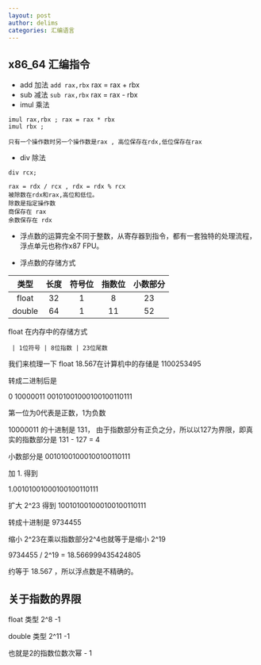 ```yaml
---
layout: post
author: delims
categories: 汇编语言
---
```


## x86_64 汇编指令

- add 加法 `add rax,rbx` rax = rax + rbx
- sub 减法 `sub rax,rbx` rax = rax - rbx
- imul 乘法 

 
```
imul rax,rbx ; rax = rax * rbx
imul rbx ; 

只有一个操作数时另一个操作数是rax , 高位保存在rdx,低位保存在rax
```
- div 除法 

```
div rcx; 

rax = rdx / rcx , rdx = rdx % rcx
被除数在rdx和rax,高位和低位。
除数是指定操作数
商保存在 rax
余数保存在 rdx

```

- 浮点数的运算完全不同于整数，从寄存器到指令，都有一套独特的处理流程，浮点单元也称作x87 FPU。

- 浮点数的存储方式


| 类型 | 长度 | 符号位 | 指数位 | 小数部分 |
|  ----  |  ----  | ---- | ---- | ---- |
| <center>float<cente/>  |  <center>32<cente/> | <center>1<center/> | <center>8<center/> | <center>23<center/> |
| <center>double<center/> | <center>64<center/> | <center>1<center/> | <center>11<center/> | <center>52<center/> |

 float 在内存中的存储方式
 
```
 | 1位符号 | 8位指数 | 23位尾数
```

我们来梳理一下
float 18.567在计算机中的存储是 1100253495

转成二进制后是

0 10000011 00101001000100100110111

第一位为0代表是正数，1为负数

10000011 的十进制是 131， 由于指数部分有正负之分，所以以127为界限，即真实的指数部分是 131 - 127 = 4

小数部分是 00101001000100100110111 

加 1. 得到

1.00101001000100100110111

扩大 2^23 得到
100101001000100100110111

转成十进制是 9734455

缩小 2^23在乘以指数部分2^4也就等于是缩小 2^19

9734455 / 2^19 = 18.566999435424805

约等于 18.567 ，所以浮点数是不精确的。

## 关于指数的界限

float 类型 2^8 -1

double 类型 2^11 -1

也就是2的指数位数次幂 - 1


